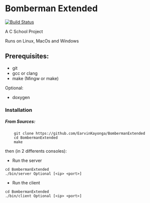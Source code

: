# Bomberman Extended 

[![Build Status](https://travis-ci.org/EarvinKayonga/BombermanExtended.svg?branch=master)](https://travis-ci.org/EarvinKayonga/BombermanExtended)

A C School Project

Runs on Linux, MacOs and Windows

## Prerequisites:

- git
- gcc or clang
- make (Mingw or make)

Optional:
- doxygen

### Installation

##### From Sources:
```
    git clone https://github.com/EarvinKayonga/BombermanExtended
    cd BombermanExtended
    make
```

then (in 2 differents consoles):
- Run the server
```
cd BombermanExtended
./bin/server Optional [<ip> <port>]
```

- Run the client
```
cd BombermanExtended
./bin/client Optional [<ip> <port>]
```